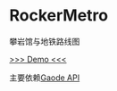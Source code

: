 # RockerMetro

攀岩馆与地铁路线图

[>>> Demo <<<](http://www.rockermetro.xyz/) 

主要依赖[Gaode API](https://lbs.amap.com/api/subway-api/subway-summary)
